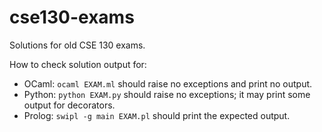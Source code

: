 # cse130-exams
Solutions for old CSE 130 exams.

How to check solution output for:
- OCaml: `ocaml EXAM.ml` should raise no exceptions and print no output.
- Python: `python EXAM.py` should raise no exceptions;
  it may print some output for decorators.
- Prolog: `swipl -g main EXAM.pl` should print the expected output.
